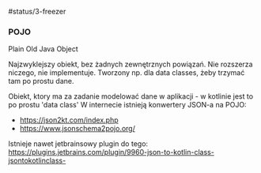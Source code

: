 #status/3-freezer 

### POJO
Plain
Old
Java
Object

Najzwyklejszy obiekt, bez żadnych zewnętrznych powiązań. Nie rozszerza niczego, nie implementuje. Tworzony np. dla data classes, żeby trzymać tam po prostu dane.

Obiekt, ktory ma za zadanie modelować dane w aplikacji - w kotlinie jest to po prostu 'data class'
W internecie istnieją konwertery JSON-a na POJO:
- https://json2kt.com/index.php
- https://www.jsonschema2pojo.org/

Istnieje nawet jetbrainsowy plugin do tego: https://plugins.jetbrains.com/plugin/9960-json-to-kotlin-class-jsontokotlinclass-